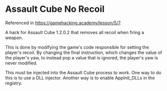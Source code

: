 # Assault Cube No Recoil
Referenced in https://gamehacking.academy/lesson/5/7.

A hack for Assault Cube 1.2.0.2 that removes all recoil when firing a weapon.

This is done by modifying the game's code responsible for setting the player's recoil. By changing the final instruction, which changes the value of the player's yaw, to instead pop a value that is ignored, the player's yaw is never modified.

This must be injected into the Assault Cube process to work. One way to do this is to use a DLL injector. Another way is to enable AppInit_DLLs in the registry.
